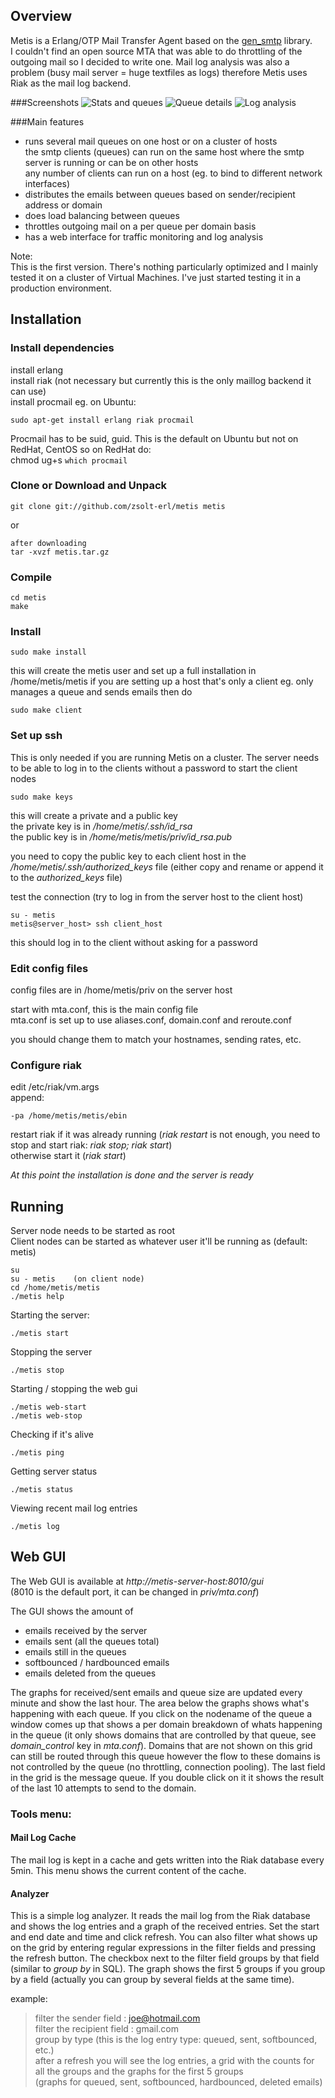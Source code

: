 Overview
--------
Metis is a Erlang/OTP Mail Transfer Agent based on the [gen_smtp][] library.  
I couldn't find an open source MTA that was able to do throttling of the outgoing mail so I decided to write one. Mail log analysis was also a problem (busy mail server = huge textfiles as logs) therefore Metis uses Riak as the mail log backend.

###Screenshots
![Stats and queues](/doc/screenshots/metis1.png?raw=true "Stats and queues")
![Queue details](/doc/screenshots/metis2.png?raw=true "Queue details")
![Log analysis](/doc/screenshots/metis3.png?raw=true "Log analysis")


###Main features

- runs several mail queues on one host or on a cluster of hosts  
  the smtp clients (queues) can run on the same host where the smtp server is running or can be on other hosts  
  any number of clients can run on a host (eg. to bind to different network interfaces)
- distributes the emails between queues based on sender/recipient address or domain
- does load balancing between queues
- throttles outgoing mail on a per queue per domain basis
- has a web interface for traffic monitoring and log analysis


Note:  
This is the first version. There's nothing particularly optimized and I mainly tested it on a cluster of Virtual Machines. I've just started testing it in a production environment.

Installation
------------

### Install dependencies
install erlang  
install riak  (not necessary but currently this is the only maillog backend it can use)  
install procmail
eg. on Ubuntu:

    sudo apt-get install erlang riak procmail

Procmail has to be suid, guid.
This is the default on Ubuntu but not on RedHat, CentOS so on RedHat do:  
    chmod ug+s `which procmail`  


### Clone or Download and Unpack

    git clone git://github.com/zsolt-erl/metis metis

or

    after downloading 
    tar -xvzf metis.tar.gz

### Compile
    cd metis
    make

### Install
    sudo make install

this will create the metis user and set up a full installation in /home/metis/metis
if you are setting up a host that's only a client eg. only manages a queue and sends emails
then do

    sudo make client


### Set up ssh
This is only needed if you are running Metis on a cluster.
The server needs to be able to log in to the clients without a password to start the client nodes

    sudo make keys

this will create a private and a public key  
the private key is in */home/metis/.ssh/id_rsa*  
the public key is in */home/metis/metis/priv/id_rsa.pub*

you need to copy the public key to each client host in the */home/metis/.ssh/authorized_keys* file (either copy and rename or append it to the *authorized_keys* file)

test the connection (try to log in from the server host to the client host)

    su - metis
    metis@server_host> ssh client_host

this should log in to the client without asking for a password

### Edit config files
config files are in /home/metis/priv on the server host

start with mta.conf, this is the main config file  
mta.conf is set up to use aliases.conf, domain.conf and reroute.conf

you should change them to match your hostnames, sending rates, etc.

### Configure riak
edit /etc/riak/vm.args  
append:

    -pa /home/metis/metis/ebin

restart riak if it was already running  (*riak restart* is not enough, you need to stop and start riak: *riak stop; riak start*)  
otherwise start it (*riak start*)



*At this point the installation is done and the server is ready*


Running
-------
Server node needs to be started as root  
Client nodes can be started as whatever user it'll be running as (default: metis)

    su
    su - metis    (on client node)
    cd /home/metis/metis
    ./metis help

Starting the server:

    ./metis start

Stopping the server

    ./metis stop  

Starting / stopping the web gui

    ./metis web-start
    ./metis web-stop

Checking if it's alive

    ./metis ping

Getting server status

    ./metis status

Viewing recent mail log entries

    ./metis log

Web GUI
-------

The Web GUI is available at *http://metis-server-host:8010/gui*  
(8010 is the default port, it can be changed in *priv/mta.conf*)

The GUI shows the amount of

- emails received by the server
- emails sent (all the queues total)
- emails still in the queues
- softbounced / hardbounced emails
- emails deleted from the queues

The graphs for received/sent emails and queue size are updated every minute and show the last hour.
The area below the graphs shows what's happening with each queue. If you click on the nodename of the queue 
a window comes up that shows a per domain breakdown of whats happening in the queue (it only shows domains 
that are controlled by that queue, see *domain_control* key in *mta.conf*). Domains that are not shown on this 
grid can still be routed through this queue however the flow to these domains is not controlled by the queue 
(no throttling, connection pooling). The last field in the grid is the message queue. If you double click on it 
it shows the result of the last 10 attempts to send to the domain.

### Tools menu:
#### Mail Log Cache
The mail log is kept in a cache and gets written into the Riak database every 5min.
This menu shows the current content of the cache.

#### Analyzer
This is a simple log analyzer. It reads the mail log from the Riak database and shows the log entries and 
a graph of the received entries. Set the start and end date and time and click refresh. You can also filter what shows up on the 
grid by entering regular expressions in the filter fields and pressing the refresh button. 
The checkbox next to the filter field groups by that field (similar to *group by* in SQL). The graph shows the first 5 groups 
if you group by a field (actually you can group by several fields at the same time).

example:  
>  filter the sender field    : joe@hotmail.com  
>  filter the recipient field : gmail.com  
>  group by type  (this is the log entry type: queued, sent, softbounced, etc.)  
>  after a refresh you will see the log entries, a grid with the counts for all the groups and the graphs for the first 5 groups  
>  (graphs for queued, sent, softbounced, hardbounced, deleted emails)


[gen_smtp]: http://github.com/Vagabond/gen_stmp

